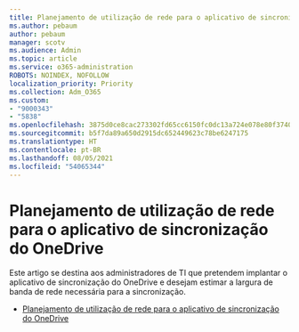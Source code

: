 ```yaml
---
title: Planejamento de utilização de rede para o aplicativo de sincronização do OneDrive
ms.author: pebaum
author: pebaum
manager: scotv
ms.audience: Admin
ms.topic: article
ms.service: o365-administration
ROBOTS: NOINDEX, NOFOLLOW
localization_priority: Priority
ms.collection: Adm_O365
ms.custom:
- "9000343"
- "5838"
ms.openlocfilehash: 3875d0ce8cac273302fd65cc6150fc0dc13a724e078e80f37407fe29b93fe265
ms.sourcegitcommit: b5f7da89a650d2915dc652449623c78be6247175
ms.translationtype: HT
ms.contentlocale: pt-BR
ms.lasthandoff: 08/05/2021
ms.locfileid: "54065344"
---
```

# <a name="network-utilization-planning-for-the-onedrive-sync-app"></a>Planejamento de utilização de rede para o aplicativo de sincronização do OneDrive

Este artigo se destina aos administradores de TI que pretendem implantar o aplicativo de sincronização do OneDrive e desejam estimar a largura de banda de rede necessária para a sincronização.  

- [Planejamento de utilização de rede para o aplicativo de sincronização do OneDrive](https://docs.microsoft.com/onedrive/network-utilization-planning)